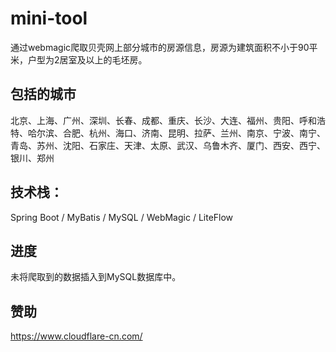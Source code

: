 # mini-tool
通过webmagic爬取贝壳网上部分城市的房源信息，房源为建筑面积不小于90平米，户型为2居室及以上的毛坯房。

## 包括的城市
北京、上海、广州、深圳、长春、成都、重庆、长沙、大连、福州、贵阳、呼和浩特、哈尔滨、合肥、杭州、海口、济南、昆明、拉萨、兰州、南京、宁波、南宁、青岛、苏州、沈阳、石家庄、天津、太原、武汉、乌鲁木齐、厦门、西安、西宁、银川、郑州

## 技术栈：
Spring Boot / MyBatis / MySQL / WebMagic / LiteFlow

## 进度
未将爬取到的数据插入到MySQL数据库中。
## 赞助
https://www.cloudflare-cn.com/
